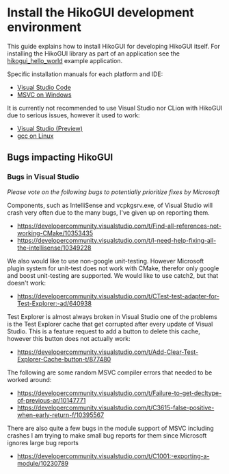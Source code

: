 Install the HikoGUI development environment
===========================================

This guide explains how to install HikoGUI for developing HikoGUI itself.
For installing the HikoGUI library as part of an application see the
[hikogui_hello_world](https://github.com/hikogui/hikogui_hello_world)
example application.

Specific installation manuals for each platform and IDE:
 - [Visual Studio Code](docs/build_with_visual_studio_code.md)
 - [MSVC on Windows](docs/build_with_msvc_on_windows.md)

It is currently not recommended to use Visual Studio nor CLion with HikoGUI
due to serious issues, however it used to work:
 - [Visual Studio (Preview)](docs/build_with_visual_studio.md)
 - [gcc on Linux](docs/build_with_gcc_on_linux.md)

Bugs impacting HikoGUI
----------------------

### Bugs in Visual Studio
_Please vote on the following bugs to potentially prioritize fixes by Microsoft_

Components, such as IntelliSense and vcpkgsrv.exe, of Visual Studio will crash
very often due to the many bugs, I've given up on reporting them.

 - <https://developercommunity.visualstudio.com/t/Find-all-references-not-working-CMake/10353435>
 - <https://developercommunity.visualstudio.com/t/I-need-help-fixing-all-the-intellisense/10349228>

We also would like to use non-google unit-testing. However Microsoft plugin
system for unit-test does not work with CMake, therefor only google and boost
unit-testing are supported. We would like to use catch2, but that doesn't work:

 - <https://developercommunity.visualstudio.com/t/CTest-test-adapter-for-Test-Explorer:-ad/640938>

Test Explorer is almost always broken in Visual Studio one of the problems is
the Test Explorer cache that get corrupted after every update of Visual Studio.
This is a feature request to add a button to delete this cache, however this
button does not actually work:

 - <https://developercommunity.visualstudio.com/t/Add-Clear-Test-Explorer-Cache-button-t/877480>


The following are some random MSVC compiler errors that needed to be worked
around:

 - <https://developercommunity.visualstudio.com/t/Failure-to-get-decltype-of-previous-ar/10147771>
 - <https://developercommunity.visualstudio.com/t/C3615-false-positive-when-early-return-f/10395567>

There are also quite a few bugs in the module support of MSVC including crashes
I am trying to make small bug reports for them since Microsoft ignores large
bug reports

 - <https://developercommunity.visualstudio.com/t/C1001:-exporting-a-module/10230789>
 